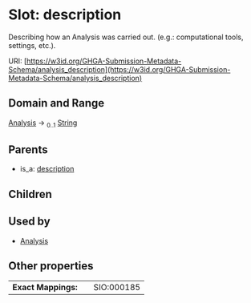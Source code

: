 
# Slot: description


Describing how an Analysis was carried out. (e.g.: computational tools, settings, etc.).

URI: [https://w3id.org/GHGA-Submission-Metadata-Schema/analysis_description](https://w3id.org/GHGA-Submission-Metadata-Schema/analysis_description)


## Domain and Range

[Analysis](Analysis.md) &#8594;  <sub>0..1</sub> [String](types/String.md)

## Parents

 *  is_a: [description](description.md)

## Children


## Used by

 * [Analysis](Analysis.md)

## Other properties

|  |  |  |
| --- | --- | --- |
| **Exact Mappings:** | | SIO:000185 |

